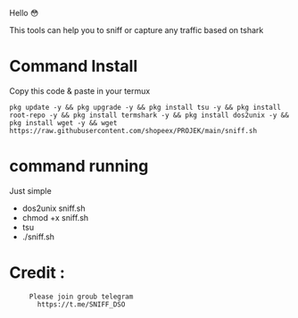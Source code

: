 Hello 😳

This tools can help you to sniff or capture any traffic
based on tshark

# Command Install
Copy this code & paste in your termux

```
pkg update -y && pkg upgrade -y && pkg install tsu -y && pkg install root-repo -y && pkg install termshark -y && pkg install dos2unix -y && pkg install wget -y && wget https://raw.githubusercontent.com/shopeex/PROJEK/main/sniff.sh
```

# command running

Just simple
- dos2unix sniff.sh
- chmod +x sniff.sh
- tsu
- ./sniff.sh



# Credit :
         Please join groub telegram
           https://t.me/SNIFF_DSO

